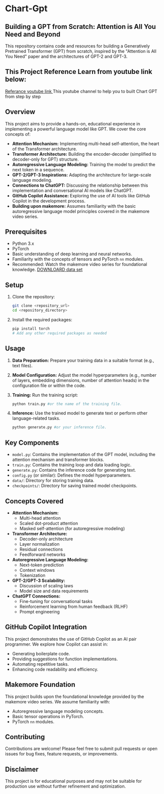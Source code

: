 # Chart-Gpt
## Building a GPT from Scratch: Attention is All You Need and Beyond

This repository contains code and resources for building a Generatively Pretrained Transformer (GPT) from scratch, inspired by the "Attention is All You Need" paper and the architectures of GPT-2 and GPT-3.

## This Project Reference Learn from youtube link below:
[Referance youtube link ](https://www.youtube.com/watch?v=kCc8FmEb1nY&t=483s) This youtube channel to help you to built Chart GPT from step by step 

## Overview

This project aims to provide a hands-on, educational experience in implementing a powerful language model like GPT. We cover the core concepts of:

-   **Attention Mechanism:** Implementing multi-head self-attention, the heart of the Transformer architecture.
-   **Transformer Architecture:** Building the encoder-decoder (simplified to decoder-only for GPT) structure.
-   **Autoregressive Language Modeling:** Training the model to predict the next token in a sequence.
-   **GPT-2/GPT-3 Inspirations:** Adapting the architecture for large-scale language modeling.
-   **Connections to ChatGPT:** Discussing the relationship between this implementation and conversational AI models like ChatGPT.
-   **GitHub Copilot Assistance:** Exploring the use of AI tools like GitHub Copilot in the development process.
-   **Building upon makemore:** Assumes familiarity with the basic autoregressive language model principles covered in the makemore video series.

## Prerequisites

-   Python 3.x
-   PyTorch
-   Basic understanding of deep learning and neural networks.
-   Familiarity with the concepts of tensors and PyTorch `nn` modules.
-   Recommended: Watch the makemore video series for foundational knowledge.
  [DOWNLOARD data set](https://raw.githubusercontent.com/karpathy/char-rnn/master/data/tinyshakespeare/input.txt)


## Setup

1.  Clone the repository:

    ```bash
    git clone <repository_url>
    cd <repository_directory>
    ```

2.  Install the required packages:

    ```bash
    pip install torch
    # Add any other required packages as needed
    ```

## Usage

1.  **Data Preparation:** Prepare your training data in a suitable format (e.g., text files).
2.  **Model Configuration:** Adjust the model hyperparameters (e.g., number of layers, embedding dimensions, number of attention heads) in the configuration file or within the code.
3.  **Training:** Run the training script:

    ```bash
    python train.py #or the name of the training file.
    ```

4.  **Inference:** Use the trained model to generate text or perform other language-related tasks.

    ```bash
    python generate.py #or your inference file.
    ```

## Key Components

-   `model.py`: Contains the implementation of the GPT model, including the attention mechanism and transformer blocks.
-   `train.py`: Contains the training loop and data loading logic.
-   `generate.py`: Contains the inference code for generating text.
-   `config.py` (or similar): Defines the model hyperparameters.
-   `data/`: Directory for storing training data.
-   `checkpoints/`: Directory for saving trained model checkpoints.

## Concepts Covered

-   **Attention Mechanism:**
    -   Multi-head attention
    -   Scaled dot-product attention
    -   Masked self-attention (for autoregressive modeling)
-   **Transformer Architecture:**
    -   Decoder-only architecture
    -   Layer normalization
    -   Residual connections
    -   Feedforward networks
-   **Autoregressive Language Modeling:**
    -   Next-token prediction
    -   Context windows
    -   Tokenization
-   **GPT-2/GPT-3 Scalability:**
    -   Discussion of scaling laws
    -   Model size and data requirements
-   **ChatGPT Connections:**
    -   Fine-tuning for conversational tasks
    -   Reinforcement learning from human feedback (RLHF)
    -   Prompt engineering

## GitHub Copilot Integration

This project demonstrates the use of GitHub Copilot as an AI pair programmer. We explore how Copilot can assist in:

-   Generating boilerplate code.
-   Providing suggestions for function implementations.
-   Automating repetitive tasks.
-   Enhancing code readability and efficiency.

## Makemore Foundation

This project builds upon the foundational knowledge provided by the makemore video series. We assume familiarity with:

-   Autoregressive language modeling concepts.
-   Basic tensor operations in PyTorch.
-   PyTorch `nn` modules.

## Contributing

Contributions are welcome! Please feel free to submit pull requests or open issues for bug fixes, feature requests, or improvements.


## Disclaimer

This project is for educational purposes and may not be suitable for production use without further refinement and optimization.
